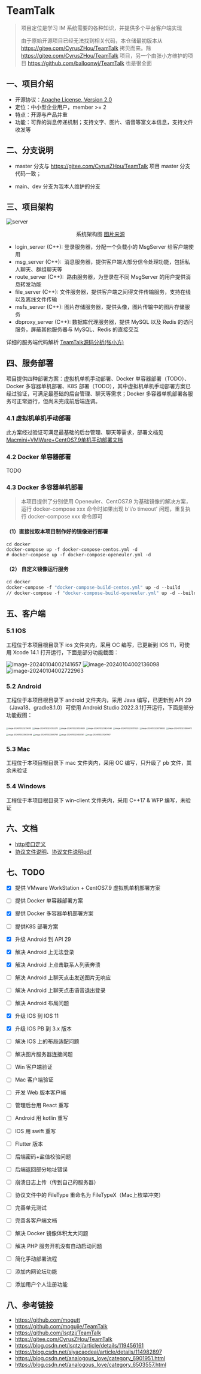 
# TeamTalk

> 项目定位是学习 IM 系统需要的各种知识，并提供多个平台客户端实现
>
> 由于原始开源项目已经无法找到相关代码，本仓储最初版本从 <https://gitee.com/CyrusZHou/TeamTalk> 拷贝而来。除 <https://gitee.com/CyrusZHou/TeamTalk> 项目，另一个由张小方维护的项目 <https://github.com/balloonwj/TeamTalk> 也是很全面



## 一、项目介绍

- 开源协议：[Apache License, Version 2.0](http://www.apache.org/licenses/LICENSE-2.0.html)
- 定位：中小型企业用户，member >= 2
- 特点：开源与产品并重
- 功能：可靠的消息传递机制；支持文字、图片、语音等富文本信息，支持文件收发等



## 二、分支说明

- master 分支与 <https://gitee.com/CyrusZHou/TeamTalk> 项目 master 分支代码一致；

- main、dev 分支为我本人维护的分支



## 三、项目架构

![server](./img/server.jpg)

<center>系统架构图 <a href="https://github.com/9527cpp/moguTTServer">图片来源</a></center>

- login_server (C++): 登录服务器，分配一个负载小的 MsgServer 给客户端使用
- msg_server (C++):  消息服务器，提供客户端大部分信令处理功能，包括私人聊天、群组聊天等
- route_server (C++):  路由服务器，为登录在不同 MsgServer 的用户提供消息转发功能
- file_server (C++): 文件服务器，提供客户端之间得文件传输服务，支持在线以及离线文件传输
- msfs_server (C++): 图片存储服务器，提供头像，图片传输中的图片存储服务
- dbproxy_server (C++): 数据库代理服务器，提供 MySQL 以及 Redis 的访问服务，屏蔽其他服务器与 MySQL、Redis 的直接交互

详细的服务端代码解析 [TeamTalk源码分析(张小方)](./doc/TeamTalk源码分析(张小方)/README.md)



## 四、服务部署

项目提供四种部署方案：虚拟机单机手动部署、Docker 单容器部署（TODO）、Docker 多容器单机部署、K8S 部署（TODO），其中虚拟机单机手动部署方案已经过验证，可满足最基础的后台管理、聊天等需求；Docker 多容器单机部署各服务可正常运行，但尚未完成前后端连调。

### 4.1 虚拟机单机手动部署

此方案经过验证可满足最基础的后台管理、聊天等需求，部署文档见 [Macmini+VMWare+CentOS7.9单机手动部署文档](./doc/Macmini+VMWare+CentOS7.9单机手动部署文档/README.md)

### 4.2 Docker 单容器部署

TODO

### 4.3 Docker 多容器单机部署

> 本项目提供了分别使用 Openeuler、CentOS7.9 为基础镜像的解决方案，运行 docker-compose xxx 命令时如果出现 b'i/o timeout' 问题，重复执行 docker-compose xxx 命令即可

#### （1）直接拉取本项目制作好的镜像进行部署

```shell
cd docker
docker-compose up -f docker-compose-centos.yml -d
# docker-compose up -f docker-compose-openeuler.yml -d
```

#### （2） 自定义镜像运行服务

```Dockerfile
cd docker
docker-compose -f "docker-compose-build-centos.yml" up -d --build
// docker-compose -f "docker-compose-build-openeuler.yml" up -d --build
```



## 五、客户端

### 5.1 IOS

工程位于本项目根目录下 ios 文件夹内，采用 OC 编写，已更新到 IOS 11，可使用 Xcode 14.1 打开运行，下面是部分功能截图：

<img src="./img/image-20240104002141657.png" alt="image-20240104002141657" />

<img src="./img/image-20240104002136098.png" alt="image-20240104002136098" />

<img src="./img/image-20240104002722963.png" alt="image-20240104002722963" />

### 5.2 Android

工程位于本项目根目录下 android 文件夹内，采用 Java 编写，已更新到 API 29（Java18、gradle8.1.0）可使用 Android Studio 2022.3.1打开运行，下面是部分功能截图：

<img src="./img/image-20240103232314010.png" alt="image-20240103232314010" style="zoom:33%;" />

<img src="./img/image-20240103230353270.png" alt="image-20240103230353270" style="zoom: 33%;" />

<img src="./img/image-20240103230550669.png" alt="image-20240103230550669" style="zoom:33%;" />

<img src="./img/image-20240103230624548.png" alt="image-20240103230624548" style="zoom:33%;" />

<img src="./img/image-20240103230701929.png" alt="image-20240103230701929" style="zoom:33%;" />

<img src="./img/image-20240103230738662.png" alt="image-20240103230738662" style="zoom:33%;" />

<img src="./img/image-20240103230804475.png" alt="image-20240103230804475" style="zoom:33%;" />

<img src="./img/image-20240103230833048.png" alt="image-20240103230833048" style="zoom:33%;" />

<img src="./img/image-20240103230857181.png" alt="image-20240103230857181" style="zoom:33%;" />

<img src="./img/image-20240103230925161.png" alt="image-20240103230925161" style="zoom:33%;" />

<img src="./img/image-20240103231247969.png" alt="image-20240103231247967" style="zoom:33%;" />

### 5.3 Mac

工程位于本项目根目录下 mac 文件夹内，采用 OC 编写，只升级了 pb 文件，其余未验证

### 5.4 Windows

工程位于本项目根目录下 win-client 文件夹内，采用 C++17 & WFP 编写，未验证



## 六、文档

- [http接口定义](./doc/http接口定义.md)
- [协议文件说明](./doc/协议文件说明.md)、[协议文件说明pdf](./doc/mogutt-TTServer/TT_Client_protocol.pdf)



## 七、TODO

- [x] 提供 VMware WorkStation + CentOS7.9 虚拟机单机部署方案
- [ ] 提供 Docker 单容器部署方案
- [x] 提供 Docker 多容器单机部署方案
- [ ] 提供K8S 部署方案
- [x] 升级 Android 到 API 29
- [x] 解决 Android 上无法登录
- [x] 解决 Android 上点击联系人列表奔溃
- [ ] 解决 Android 上聊天点击发送图片无响应
- [ ] 解决 Android 上聊天点击语音退出登录
- [ ] 解决 Android 布局问题
- [x] 升级 IOS 到 IOS 11
- [x] 升级 IOS PB 到 3.x 版本
- [ ] 解决 IOS 上的布局适配问题
- [ ] 解决图片服务器连接问题
- [ ] Win 客户端验证
- [ ] Mac 客户端验证
- [ ] 开发 Web 版本客户端
- [ ] 管理后台用 React 重写
- [ ] Android 用 kotlin 重写
- [ ] IOS 用 swift 重写
- [ ] Flutter 版本
- [ ] 后端密码+盐值校验问题
- [ ] 后端返回部分地址错误
- [ ] 崩溃日志上传（传到自己的服务器）
- [ ] 协议文件中的 FileType 重命名为 FileTypeX（Mac上枚举冲突）
- [ ] 完善单元测试
- [ ] 完善各客户端文档
- [ ] 解决 Docker 镜像体积太大问题
- [ ] 解决 PHP 服务开机没有自动启动问题
- [ ] 简化手动部署流程
- [ ] 添加内网论坛功能
- [ ] 添加用户个人注册功能



## 八、参考链接

- <https://github.com/mogutt>
- <https://github.com/mogujie/TeamTalk>
- <https://github.com/lsqtzj/TeamTalk>
- <https://gitee.com/CyrusZHou/TeamTalk>
- <https://blog.csdn.net/lsqtzj/article/details/119456161>
- <https://blog.csdn.net/siyacaodeai/article/details/114982897>
- <https://blog.csdn.net/analogous_love/category_6901951.html>
- <https://blog.csdn.net/analogous_love/category_6503557.html>
